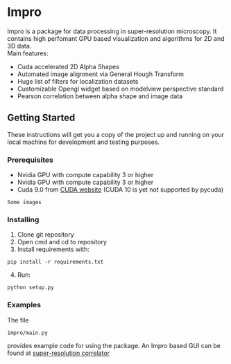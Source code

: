 # Impro

Impro is a package for data processing in super-resolution microscopy. It contains high perfomant
GPU based visualization and algorithms for 2D and 3D data. <br />
Main features:
* Cuda accelerated 2D Alpha Shapes
* Automated image alignment via General Hough Transform
* Huge list of filters for localization datasets
* Customizable Opengl widget based on modelview perspective standard
* Pearson correlation between alpha shape and image data

## Getting Started

These instructions will get you a copy of the project up and running on your local machine for development and testing purposes. 

### Prerequisites

* Nvidia GPU with compute capability 3 or higher
* Nvidia GPU with compute capability 3 or higher
* Cuda 9.0 from [CUDA website](https://developer.nvidia.com/cuda-90-download-archive) (CUDA 10 is yet not supported by pycuda)

```
Some images
```

### Installing

1. Clone git repository
2. Open cmd and cd to repository
3. Install requirements with:
```
pip install -r requirements.txt
```
4. Run:
```
python setup.py
```

### Examples
The file
```
impro/main.py
```
provides example code for using the package. An Impro based GUI can be found at [super-resolution correlator](https://github.com/super-resolution/Super-resolution-correlator)
